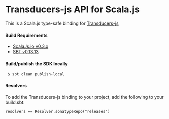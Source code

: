 Transducers-js API for Scala.js
================================
This is a Scala.js type-safe binding for [Transducers-js](https://www.npmjs.com/package/transducers-js)

<a name="build_requirements"></a>
#### Build Requirements

* [ScalaJs.io v0.3.x](https://github.com/ldaniels528/scalajs.io)
* [SBT v0.13.13](http://www.scala-sbt.org/download.html)

<a name="building_sdk"></a>
#### Build/publish the SDK locally

```bash
 $ sbt clean publish-local
```

<a name="resolvers"></a>
#### Resolvers

To add the Transducers-js binding to your project, add the following to your build.sbt:  

```   
resolvers += Resolver.sonatypeRepo("releases") 
```